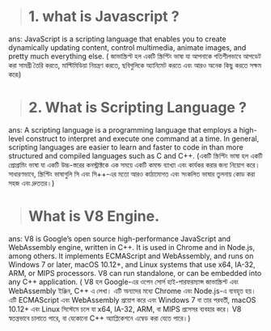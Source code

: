 > #  1. what is Javascript ?
ans:  JavaScript is a scripting language that enables you to create dynamically updating content, control multimedia, animate images, and pretty much everything else.  ( জাভাস্ক্রিপ্ট হল একটি স্ক্রিপ্টিং ভাষা যা আপনাকে গতিশীলভাবে আপডেট করা সামগ্রী তৈরি করতে, মাল্টিমিডিয়া নিয়ন্ত্রণ করতে, ছবিগুলিকে অ্যানিমেট করতে এবং আরও অনেক কিছু করতে সক্ষম করে৷)

> #  2. What is Scripting Language ?
ans: A scripting language is a programming language that employs a high-level construct to interpret and execute one command at a time. In general, scripting languages are easier to learn and faster to code in than more structured and compiled languages such as C and C++. (একটি স্ক্রিপ্টিং ভাষা হল একটি প্রোগ্রামিং ভাষা যা একটি উচ্চ-স্তরের কনস্ট্রাক্টকে এক সময়ে একটি কমান্ড ব্যাখ্যা এবং কার্যকর করার জন্য নিয়োগ করে। সাধারণভাবে, স্ক্রিপ্টিং ভাষাগুলি সি এবং সি++-এর মতো আরও কাঠামোগত এবং সংকলিত ভাষার তুলনায় কোড করা সহজ এবং দ্রুততর।)
> # What is V8 Engine.
ans:  V8 is Google’s open source high-performance JavaScript and WebAssembly engine, written in C++. It is used in Chrome and in Node.js, among others. It implements ECMAScript and WebAssembly, and runs on Windows 7 or later, macOS 10.12+, and Linux systems that use x64, IA-32, ARM, or MIPS processors. V8 can run standalone, or can be embedded into any C++ application. ( V8 হল Google-এর ওপেন সোর্স হাই-পারফরম্যান্স জাভাস্ক্রিপ্ট এবং WebAssembly ইঞ্জিন, C++ এ লেখা। এটি অন্যদের মধ্যে Chrome এবং Node.js-এ ব্যবহৃত হয়। এটি ECMAScript এবং WebAssembly প্রয়োগ করে এবং Windows 7 বা তার পরবর্তী, macOS 10.12+ এবং Linux সিস্টেমে চলে যা x64, IA-32, ARM, বা MIPS প্রসেসর ব্যবহার করে। V8 স্বতন্ত্রভাবে চালাতে পারে, বা যেকোনো C++ অ্যাপ্লিকেশনে এম্বেড করা যেতে পারে।)
